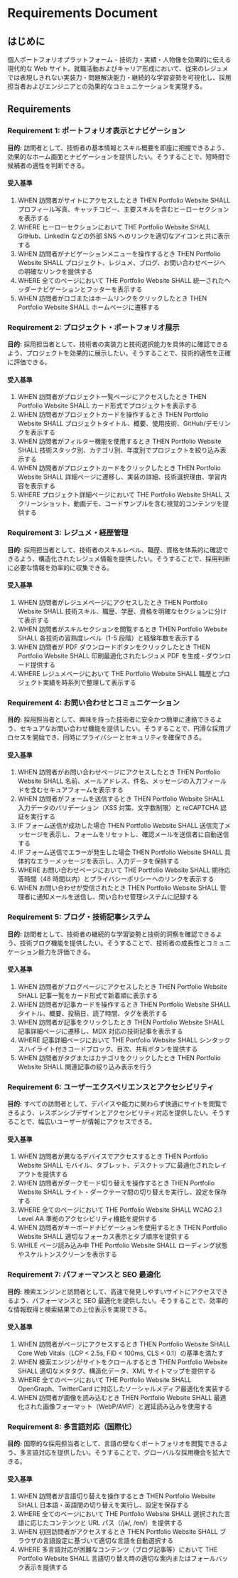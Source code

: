 # Requirements Document

## はじめに

個人ポートフォリオプラットフォーム - 技術力・実績・人物像を効果的に伝える現代的な Web サイト。就職活動およびキャリア形成において、従来のレジュメでは表現しきれない実装力・問題解決能力・継続的な学習姿勢を可視化し、採用担当者およびエンジニアとの効果的なコミュニケーションを実現する。

## Requirements

### Requirement 1: ポートフォリオ表示とナビゲーション

**目的:** 訪問者として、技術者の基本情報とスキル概要を即座に把握できるよう、効果的なホーム画面とナビゲーションを提供したい。そうすることで、短時間で候補者の適性を判断できる。

#### 受入基準

1. WHEN 訪問者がサイトにアクセスしたとき THEN Portfolio Website SHALL プロフィール写真、キャッチコピー、主要スキルを含むヒーローセクションを表示する
2. WHERE ヒーローセクションにおいて THE Portfolio Website SHALL GitHub、LinkedIn などの外部 SNS へのリンクを適切なアイコンと共に表示する
3. WHEN 訪問者がナビゲーションメニューを操作するとき THEN Portfolio Website SHALL プロジェクト、レジュメ、ブログ、お問い合わせページへの明確なリンクを提供する
4. WHERE 全てのページにおいて THE Portfolio Website SHALL 統一されたヘッダーナビゲーションとフッターを表示する
5. WHEN 訪問者がロゴまたはホームリンクをクリックしたとき THEN Portfolio Website SHALL ホームページに遷移する

### Requirement 2: プロジェクト・ポートフォリオ展示

**目的:** 採用担当者として、技術者の実装力と技術選択能力を具体的に確認できるよう、プロジェクトを効果的に展示したい。そうすることで、技術的適性を正確に評価できる。

#### 受入基準

1. WHEN 訪問者がプロジェクト一覧ページにアクセスしたとき THEN Portfolio Website SHALL カード形式でプロジェクトを表示する
2. WHEN 訪問者がプロジェクトカードを操作するとき THEN Portfolio Website SHALL プロジェクトタイトル、概要、使用技術、GitHub/デモリンクを表示する
3. WHEN 訪問者がフィルター機能を使用するとき THEN Portfolio Website SHALL 技術スタック別、カテゴリ別、年度別でプロジェクトを絞り込み表示する
4. WHEN 訪問者がプロジェクトカードをクリックしたとき THEN Portfolio Website SHALL 詳細ページに遷移し、実装の詳細、技術選択理由、学習内容を表示する
5. WHERE プロジェクト詳細ページにおいて THE Portfolio Website SHALL スクリーンショット、動画デモ、コードサンプルを含む視覚的コンテンツを提供する

### Requirement 3: レジュメ・経歴管理

**目的:** 採用担当者として、技術者のスキルレベル、職歴、資格を体系的に確認できるよう、構造化されたレジュメ情報を提供したい。そうすることで、採用判断に必要な情報を効率的に収集できる。

#### 受入基準

1. WHEN 訪問者がレジュメページにアクセスしたとき THEN Portfolio Website SHALL 技術スキル、職歴、学歴、資格を明確なセクションに分けて表示する
2. WHEN 訪問者がスキルセクションを閲覧するとき THEN Portfolio Website SHALL 各技術の習熟度レベル（1-5 段階）と経験年数を表示する
3. WHEN 訪問者が PDF ダウンロードボタンをクリックしたとき THEN Portfolio Website SHALL 印刷最適化されたレジュメ PDF を生成・ダウンロード提供する
4. WHERE レジュメページにおいて THE Portfolio Website SHALL 職歴とプロジェクト実績を時系列で整理して表示する

### Requirement 4: お問い合わせとコミュニケーション

**目的:** 採用担当者として、興味を持った技術者に安全かつ簡単に連絡できるよう、セキュアなお問い合わせ機能を提供したい。そうすることで、円滑な採用プロセスを開始でき、同時にプライバシーとセキュリティを確保できる。

#### 受入基準

1. WHEN 訪問者がお問い合わせページにアクセスしたとき THEN Portfolio Website SHALL 名前、メールアドレス、件名、メッセージの入力フィールドを含むセキュアフォームを表示する
2. WHEN 訪問者がフォームを送信するとき THEN Portfolio Website SHALL 入力データのバリデーション（XSS 対策、文字数制限）と reCAPTCHA 認証を実行する
3. IF フォーム送信が成功した場合 THEN Portfolio Website SHALL 送信完了メッセージを表示し、フォームをリセットし、確認メールを送信者に自動送信する
4. IF フォーム送信でエラーが発生した場合 THEN Portfolio Website SHALL 具体的なエラーメッセージを表示し、入力データを保持する
5. WHERE お問い合わせページにおいて THE Portfolio Website SHALL 期待応答時間（48 時間以内）とプライバシーポリシーへのリンクを表示する
6. WHEN お問い合わせが受信されたとき THEN Portfolio Website SHALL 管理者に通知メールを送信し、問い合わせ管理システムに記録する

### Requirement 5: ブログ・技術記事システム

**目的:** 訪問者として、技術者の継続的な学習姿勢と技術的洞察を確認できるよう、技術ブログ機能を提供したい。そうすることで、技術者の成長性とコミュニケーション能力を評価できる。

#### 受入基準

1. WHEN 訪問者がブログページにアクセスしたとき THEN Portfolio Website SHALL 記事一覧をカード形式で新着順に表示する
2. WHEN 訪問者が記事カードを操作するとき THEN Portfolio Website SHALL タイトル、概要、投稿日、読了時間、タグを表示する
3. WHEN 訪問者が記事をクリックしたとき THEN Portfolio Website SHALL 記事詳細ページに遷移し、MDX 対応の技術記事を表示する
4. WHERE 記事詳細ページにおいて THE Portfolio Website SHALL シンタックスハイライト付きコードブロック、目次、共有ボタンを提供する
5. WHEN 訪問者がタグまたはカテゴリをクリックしたとき THEN Portfolio Website SHALL 関連記事の絞り込み表示を行う

### Requirement 6: ユーザーエクスペリエンスとアクセシビリティ

**目的:** すべての訪問者として、デバイスや能力に関わらず快適にサイトを閲覧できるよう、レスポンシブデザインとアクセシビリティ対応を提供したい。そうすることで、幅広いユーザーが情報にアクセスできる。

#### 受入基準

1. WHEN 訪問者が異なるデバイスでアクセスするとき THEN Portfolio Website SHALL モバイル、タブレット、デスクトップに最適化されたレイアウトを提供する
2. WHEN 訪問者がダークモード切り替えを操作するとき THEN Portfolio Website SHALL ライト・ダークテーマ間の切り替えを実行し、設定を保存する
3. WHERE 全てのページにおいて THE Portfolio Website SHALL WCAG 2.1 Level AA 準拠のアクセシビリティ機能を提供する
4. WHEN 訪問者がキーボードナビゲーションを使用するとき THEN Portfolio Website SHALL 適切なフォーカス表示とタブ順序を提供する
5. WHILE ページ読み込み中 THE Portfolio Website SHALL ローディング状態やスケルトンスクリーンを表示する

### Requirement 7: パフォーマンスと SEO 最適化

**目的:** 検索エンジンと訪問者として、高速で発見しやすいサイトにアクセスできるよう、パフォーマンスと SEO 最適化を提供したい。そうすることで、効率的な情報取得と検索結果での上位表示を実現できる。

#### 受入基準

1. WHEN 訪問者がページにアクセスするとき THEN Portfolio Website SHALL Core Web Vitals（LCP < 2.5s, FID < 100ms, CLS < 0.1）の基準を満たす
2. WHEN 検索エンジンがサイトをクロールするとき THEN Portfolio Website SHALL 適切なメタタグ、構造化データ、XML サイトマップを提供する
3. WHERE 全てのページにおいて THE Portfolio Website SHALL OpenGraph、TwitterCard に対応したソーシャルメディア最適化を実装する
4. WHEN 訪問者が画像を読み込むとき THEN Portfolio Website SHALL 最適化された画像フォーマット（WebP/AVIF）と遅延読み込みを使用する

### Requirement 8: 多言語対応（国際化）

**目的:** 国際的な採用担当者として、言語の壁なくポートフォリオを閲覧できるよう、多言語対応を提供したい。そうすることで、グローバルな採用機会を拡大できる。

#### 受入基準

1. WHEN 訪問者が言語切り替えを操作するとき THEN Portfolio Website SHALL 日本語・英語間の切り替えを実行し、設定を保存する
2. WHERE 全てのページにおいて THE Portfolio Website SHALL 選択された言語に応じたコンテンツと URL パス（/ja/, /en/）を提供する
3. WHEN 初回訪問者がアクセスするとき THEN Portfolio Website SHALL ブラウザの言語設定に基づいて適切な言語を自動選択する
4. WHERE 多言語対応が困難なコンテンツ（ブログ記事等）において THE Portfolio Website SHALL 言語切り替え時の適切な案内またはフォールバック表示を提供する
